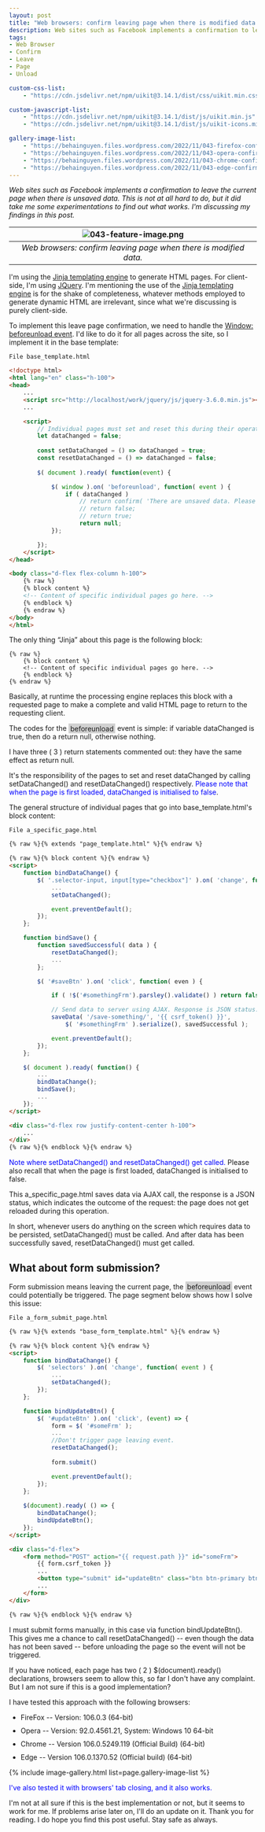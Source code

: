 ```yaml
---
layout: post
title: "Web browsers: confirm leaving page when there is modified data."
description: Web sites such as Facebook implements a confirmation to leave the current page when there is unsaved data. This is not at all hard to do, but it did take me some experimentations to find out what works. I'm discussing my findings in this post.
tags:
- Web Browser
- Confirm
- Leave
- Page
- Unload

custom-css-list:
    - "https://cdn.jsdelivr.net/npm/uikit@3.14.1/dist/css/uikit.min.css"

custom-javascript-list:
    - "https://cdn.jsdelivr.net/npm/uikit@3.14.1/dist/js/uikit.min.js"
    - "https://cdn.jsdelivr.net/npm/uikit@3.14.1/dist/js/uikit-icons.min.js"

gallery-image-list:
    - "https://behainguyen.files.wordpress.com/2022/11/043-firefox-confirmation.png"
    - "https://behainguyen.files.wordpress.com/2022/11/043-opera-confirmation.png"
    - "https://behainguyen.files.wordpress.com/2022/11/043-chrome-confirmation.png"
    - "https://behainguyen.files.wordpress.com/2022/11/043-edge-confirmation.png"
---
```


<em><span style="color:rgb(17, 17, 17);">Web sites such as Facebook implements a confirmation to leave the current page when there is unsaved data. This is not at all hard to do, but it did take me some experimentations to find out what works. I'm discussing my findings in this post.</span></em>

| ![043-feature-image.png](https://behainguyen.files.wordpress.com/2022/11/043-feature-image.png) |
|:--:|
| <em><span style="color:rgb(17, 17, 17);">Web browsers: confirm leaving page when there is modified data.</span></em> |

I'm using the 
<a href="https://jinja.palletsprojects.com/en/3.1.x/" title="Jinja templating engine" target="_blank">Jinja templating engine</a>
to generate HTML pages. For client-side, I'm using
<a href="https://jquery.com/" title="JQuery" target="_blank">JQuery</a>.
I'm mentioning the use of the 
<a href="https://jinja.palletsprojects.com/en/3.1.x/" title="Jinja templating engine" target="_blank">Jinja templating engine</a>
is for the shake of completeness, whatever methods employed to generate dynamic HTML 
are irrelevant, since what we're discussing is purely client-side.

To implement this leave page confirmation, we need to handle the 
<a href="https://developer.mozilla.org/en-US/docs/Web/API/Window/beforeunload_event"
title="Window: beforeunload event" target="_blank">Window: beforeunload event</a>.
I'd like to do it for all pages 
across the site, so I implement it in the base template:

```
File base_template.html
```

```html
<!doctype html>
<html lang="en" class="h-100">
<head>
    ...
	<script src="http://localhost/work/jquery/js/jquery-3.6.0.min.js"></script>
    ...

	<script>
        // Individual pages must set and reset this during their operations.	
        let dataChanged = false;
		
        const setDataChanged = () => dataChanged = true;
        const resetDataChanged = () => dataChanged = false;
		
		$( document ).ready( function(event) {

            $( window ).on( 'beforeunload', function( event ) {
				if ( dataChanged ) 
				    // return confirm( 'There are unsaved data. Please confirm.' );
				    // return false;
				    // return true;
					return null;
			});

		});
	</script>
</head>

<body class="d-flex flex-column h-100">
    {% raw %}
	{% block content %}
    <!-- Content of specific individual pages go here. -->
	{% endblock %}
	{% endraw %}
</body>
</html>
```

The only thing 
<span class="keyword">
“Jinja”</span> about this page is the following block:

```
{% raw %}
	{% block content %}
    <!-- Content of specific individual pages go here. -->
	{% endblock %}
{% endraw %}
```

Basically, at runtime the processing engine replaces this block
with a requested page to make a complete and valid HTML page
to return to the requesting client.

The codes for the 
<span style="background-color:#d1d1d1;padding-top:0.125em;padding-right:0.25em;padding-bottom:0.125em;padding-left:0.25em;">
beforeunload</span> event is simple: if variable
<span class="keyword">
dataChanged</span> is 
<span class="keyword">
true</span>, then do a 
<span class="keyword">
return null</span>, otherwise nothing.

I have three ( 3 )
<span class="keyword">
return</span> statements commented out: they have the same effect as
<span class="keyword">
return null</span>.

It's the responsibility of the pages to set and reset 
<span class="keyword">
dataChanged</span> by calling 
<span class="keyword">
setDataChanged()</span> and 
<span class="keyword">
resetDataChanged()</span> respectively. 
<span style="color:blue;">
Please note that when the page is first loaded,
<span class="keyword">
dataChanged</span> is initialised to 
<span class="keyword">
false</span></span>.

The general structure 
of individual pages that go into 
<span class="keyword">
base_template.html</span>'s block content:

```
File a_specific_page.html
```

```html
{% raw %}{% extends "page_template.html" %}{% endraw %}

{% raw %}{% block content %}{% endraw %}
<script>
	function bindDataChange() {
		$( '.selector-input, input[type="checkbox"]' ).on( 'change', function(event) {
			...
			setDataChanged();

			event.preventDefault();
		});
	};

	function bindSave() {
		function savedSuccessful( data ) {
			resetDataChanged();
			...
		};

		$( '#saveBtn' ).on( 'click', function( even ) {

            if ( !$('#somethingFrm').parsley().validate() ) return false;

            // Send data to server using AJAX. Response is JSON status.
			saveData( '/save-something/', '{{ csrf_token() }}',
			    $( '#somethingFrm' ).serialize(), savedSuccessful );

			event.preventDefault();
		});
	};

	$( document ).ready( function() {
	    ...
        bindDataChange();
        bindSave();
        ...
	});
</script>

<div class="d-flex row justify-content-center h-100">
    ...
</div>
{% raw %}{% endblock %}{% endraw %}
```

<span style="color:blue;">
Note where 
<span class="keyword">
setDataChanged()</span> and 
<span class="keyword">
resetDataChanged()</span> get called.
</span> Please also recall that when the page is first loaded,
<span class="keyword">
dataChanged</span> is initialised to 
<span class="keyword">
false</span>.

This 
<span class="keyword">
a_specific_page.html</span> saves data via 
<span class="keyword">
AJAX</span> call, the response is a 
<span class="keyword">
JSON</span> status, which indicates the outcome of the request: the
page does not get reloaded during this operation.

In short, whenever users do anything on the screen which requires
data to be persisted, 
<span class="keyword">
setDataChanged()</span> must be called. And after data has been
successfully saved, 
<span class="keyword">
resetDataChanged()</span> must get called.

<h2>What about form submission?</h2>

Form submission means leaving the current page, 
the 
<span style="background-color:#d1d1d1;padding-top:0.125em;padding-right:0.25em;padding-bottom:0.125em;padding-left:0.25em;">
beforeunload</span> event could potentially be triggered.
The page segment below shows how I solve this issue:

```
File a_form_submit_page.html
```

```html
{% raw %}{% extends "base_form_template.html" %}{% endraw %}

{% raw %}{% block content %}{% endraw %}
<script>
	function bindDataChange() {
	    $( 'selectors' ).on( 'change', function( event ) {
			...
			setDataChanged();
		});
    };

	function bindUpdateBtn() {
        $( '#updateBtn' ).on( 'click', (event) => {
			form = $( '#someFrm' );
			...
			//Don't trigger page leaving event.
			resetDataChanged();
			
			form.submit()

			event.preventDefault();
		});
	};
	
	$(document).ready( () => {
		bindDataChange();
	    bindUpdateBtn();
	});	
</script>

<div class="d-flex">
    <form method="POST" action="{{ request.path }}" id="someFrm">
        {{ form.csrf_token }}
        ...
        <button type="submit" id="updateBtn" class="btn btn-primary btn-sm" disabled="disabled">Update</button>
        ...
    </form>
</div>

{% raw %}{% endblock %}{% endraw %}
```

I must submit forms manually, in this case via
<span class="keyword">
function bindUpdateBtn()</span>. This gives me a chance
to call 
<span class="keyword">
resetDataChanged()</span> -- even though the data has not been saved --
before unloading the page so the event will not be triggered.

If you have noticed, each page has two ( 2 )
<span class="keyword">
$(document).ready()</span> declarations, browsers seem to allow this,
so far I don't have any complaint. But I am not sure if this is a
good implementation?

I have tested this approach with the following browsers:

<ul>
<li style="margin-top:5px;">FireFox -- Version: 106.0.3 (64-bit)</li>
<li style="margin-top:10px;">Opera -- Version: 92.0.4561.21, System: Windows 10 64-bit</li>
<li style="margin-top:10px;">Chrome -- Version 106.0.5249.119 (Official Build) (64-bit)</li>
<li style="margin-top:10px;">Edge -- Version 106.0.1370.52 (Official build) (64-bit)</li>
</ul>

{% include image-gallery.html list=page.gallery-image-list %}

<span style="color:blue;">
I've also tested it with browsers' tab closing, and it also works.
</span>

I'm not at all sure if this is the best implementation or not, but
it seems to work for me. If problems arise later on, I'll do an update on it.
Thank you for reading. I do hope you find this post useful. Stay safe as
always.